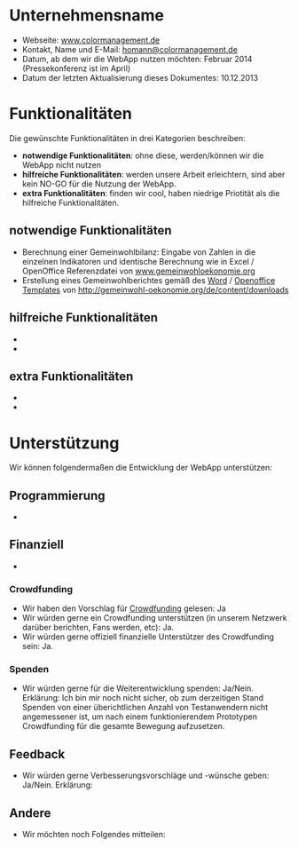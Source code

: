 # Unternehmensname

* Webseite: www.colormanagement.de
* Kontakt, Name und E-Mail: homann@colormanagement.de
* Datum, ab dem wir die WebApp nutzen möchten: Februar 2014 (Pressekonferenz ist im April)
* Datum der letzten Aktualisierung dieses Dokumentes: 10.12.2013

# Funktionalitäten

Die gewünschte Funktionalitäten in drei Kategorien beschreiben:

* **notwendige Funktionalitäten**: ohne diese, werden/können wir die WebApp nicht nutzen
* **hilfreiche Funktionalitäten**: werden unsere Arbeit erleichtern, sind aber kein NO-GO für die Nutzung der WebApp.
* **extra Funktionalitäten**: finden wir cool, haben niedrige Priotität als die hilfreiche Funktionalitäten.

## notwendige Funktionalitäten

* Berechnung einer Gemeinwohlbilanz: Eingabe von Zahlen in die einzelnen Indikatoren und identische Berechnung wie in Excel / OpenOffice Referenzdatei von www.gemeinwohloekonomie.org
* Erstellung eines Gemeinwohlberichtes gemäß des [Word](http://www.gemeinwohl-oekonomie.org/sites/default/files/Vorlage-GWOe-Bericht-Matrix4.1.doc) / [Openoffice Templates](http://www.gemeinwohl-oekonomie.org/sites/default/files/Vorlage-GWOe-Bericht-Matrix4.1.odt) von http://gemeinwohl-oekonomie.org/de/content/downloads


## hilfreiche Funktionalitäten

*
*

## extra Funktionalitäten

*
*

# Unterstützung

Wir können folgendermaßen die Entwicklung der WebApp unterstützen:

## Programmierung

*

## Finanziell

*

### Crowdfunding

* Wir haben den Vorschlag für [Crowdfunding](Crowdfunding.md) gelesen: Ja
* Wir würden gerne ein Crowdfunding unterstützen (in unserem Netzwerk darüber berichten, Fans werden, etc): Ja.
* Wir würden gerne offiziell finanzielle Unterstützer des Crowdfunding sein: Ja.

### Spenden

* Wir würden gerne für die Weiterentwicklung spenden: Ja/Nein. Erklärung:
Ich bin mir noch nicht sicher, ob zum derzeitigen Stand Spenden von einer überichtlichen Anzahl von Testanwendern nicht angemessener ist, um nach einem funktionierendem Prototypen Crowdfunding für die gesamte Bewegung aufzusetzen.
## Feedback

* Wir würden gerne Verbesserungsvorschläge und -wünsche geben: Ja/Nein. Erklärung:

## Andere

* Wir möchten noch Folgendes mitteilen:
